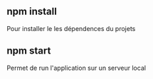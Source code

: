 ## npm install

Pour installer le les dépendences du projets

## npm start

Permet de run l'application sur un serveur local
